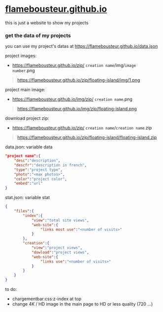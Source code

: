# [flamebousteur.github.io](https://flamebousteur.github.io)

this is just a website to show my projects

### get the data of my projects

you can use my project's datas at https://flamebousteur.github.io/data.json


project images:
- https://flamebousteur.github.io/zip/ `creation name`/img/`image number`.png
> https://flamebousteur.github.io/zip/floating-island/img/1.png

project main image:
- https://flamebousteur.github.io/img/zip/ `creation name`.png
> https://flamebousteur.github.io/img/zip/floating-island.png

download project zip:
- https://flamebousteur.github.io/zip/ `creation name`/`creation name`.zip
> https://flamebousteur.github.io/zip/floating-island/floating-island.zip

data.json: variable data
```json
"project name":{
    "desc":"description",
    "descfr":"description in french",
    "type":"project type",
    "photo":"<max photos>",
    "color":"project color",
    "embed":"url"
}
```

stat.json: variable stat
```json
{
    "files":{
        "index":{
            "view":"total site views",
            "web-site":{
                "links most use":"<number of visits>"
            }
        },
        "creation":{
            "view":"project views",
            "dowload":"project views",
            "web-site":{
                "links use":"<number of visits>"
            }
        }
    }
}
```

to do:
- chargementbar:css:z-index at top
- change 4K / HD image in the main page to HD or less quality (720 ...)
